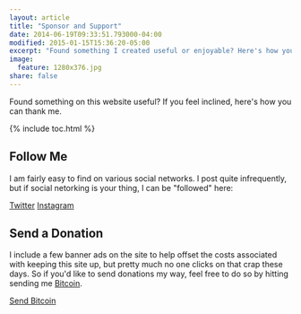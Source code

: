 ```yaml
---
layout: article
title: "Sponsor and Support"
date: 2014-06-19T09:33:51.793000-04:00
modified: 2015-01-15T15:36:20-05:00
excerpt: "Found something I created useful or enjoyable? Here's how you can show your gratitude."
image:
  feature: 1280x376.jpg
share: false
---
```


Found something on this website useful? If you feel inclined, here's how you can thank me.

{% include toc.html %}

## Follow Me

I am fairly easy to find on various social networks. I post quite infrequently, but if social netorking is your thing, I can be "followed" here:

<div class="inline">
  <a href="http://twitter.com/andrewfhart" onclick="ga('send', 'event', 'link', 'click', 'Twitter follow');" class="btn-social twitter"><i class="fa fa-twitter" aria-hidden="true"></i> Twitter</a>
  <a href="http://instagram.com/andrewfhart" onclick="ga('send', 'event', 'link', 'click', 'Instagram follow');" class="btn-social instagram"><i class="fa fa-instagram" aria-hidden="true"></i> Instagram</a>
</div>

## Send a Donation

I include a few banner ads on the site to help offset the costs associated with keeping this site up, but pretty much no one clicks on that crap these days. So if you'd like to send donations my way, feel free to do so by hitting sending me [Bitcoin](https://bitcoin.org/).

<div class="inline">
  <a href="https://coinbase.com/checkouts/1557eJtTf38DTL9s6tBpYhFxrFpLi7S8Pa" onclick="ga('send', 'event', 'link', 'click', 'Send Bitcoins');" class="btn"><i class="fa fa-bitcoin"></i> Send Bitcoin</a>
</div>
